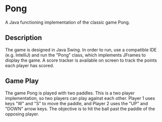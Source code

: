 # Pong
A Java functioning implementation of the classic game Pong.

## Description
The game is designed in Java Swing. In order to run, use a compatible IDE (e.g. IntelliJ) and run the "Pong" class, which implements JFrames to display the game. A score tracker is available on screen to track the points each player has scored. 

## Game Play
The game Pong is played with two paddles. This is a two player implementation, so two players can play against each other. Player 1 uses keys "W" and "S" to move the paddle, and Player 2 uses the "UP" and "DOWN" arrow keys. The objective is to hit the ball past the paddle of the opposing player.
